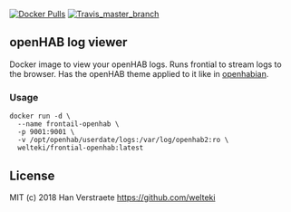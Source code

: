 [![Docker Pulls](https://img.shields.io/docker/pulls/welteki/frontail-openhab.svg)](https://hub.docker.com/r/welteki/frontail-openhab)
[![Travis_master_branch](https://travis-ci.org/welteki/docker_frontail_openhab.svg?branch=master)](https://travis-ci.org/welteki/docker_frontail_openhab/branches)

## openHAB log viewer

Docker image to view your openHAB logs. Runs frontial to stream logs to the browser. Has the openHAB theme applied to it like in [openhabian](https://www.openhab.org/docs/installation/openhabian.html).

### Usage

```
docker run -d \
  --name frontail-openhab \
  -p 9001:9001 \
  -v /opt/openhab/userdate/logs:/var/log/openhab2:ro \
  welteki/frontial-openhab:latest
```

## License

MIT (c) 2018 Han Verstraete https://github.com/welteki

